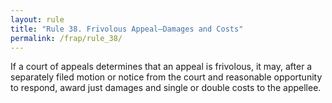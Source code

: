 ```yaml
---
layout: rule
title: "Rule 38. Frivolous Appeal—Damages and Costs"
permalink: /frap/rule_38/
---
```


If a court of appeals determines that an appeal is frivolous, it may, after a separately filed motion or notice from the court and reasonable opportunity to respond, award just damages and single or double costs to the appellee.